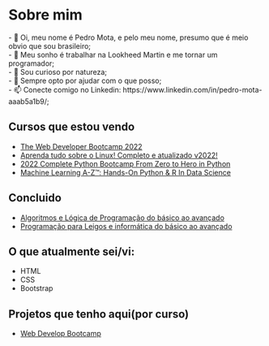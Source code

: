 <h1 class="container">Sobre mim</h1>
- 👋 Oi, meu nome é Pedro Mota, e pelo meu nome, presumo que é meio obvio que sou brasileiro;</br>
- 👀 Meu sonho é trabalhar na Lookheed Martin e me tornar um programador;</br>
- 🌱 Sou curioso por natureza;</br>
- 💞️ Sempre opto por ajudar com o que posso;</br>
- 📫 Conecte comigo no Linkedin: https://www.linkedin.com/in/pedro-mota-aaab5a1b9/;</br>

<h2>Cursos que estou vendo</h2>
<ul>
    <li><a href="https://www.udemy.com/share/101W923@pkZ4Lr2wbBJfZYzJvnUJKsZZ_hylSSqBLYmgXsayr1IjK0rW5pkXx2RicKOQJgBFcA==/">The Web Developer Bootcamp 2022</a></li>
    <li><a href="https://www.udemy.com/share/103KUi3@52okFzVcaQSfNDBc94BR_UNEq94JddRwmF_b-_D1M5ZU-bto1sKN450pQXSIkVOyVg==/">Aprenda tudo sobre o Linux! Completo e atualizado v2022!</a>
    </li>
    <li><a href="https://www.udemy.com/share/101XQY3@OaFTYRGPpl9w-Zzg_FtFZqlaUnxnN0rlXAPtuXDTL8eZxAMHLmJuSenBiF5NbsyHIg==/">2022 Complete Python Bootcamp From Zero to Hero in Python</a>
    </li>
    <li><a href="https://www.udemy.com/share/101WfW3@sKBZB5mT0u3sxcBkBgAIHweJ55rvDswDEQGVIxeHMyYwO0FJ0TX7W-3mVOfgcsd57Q==/">Machine Learning A-Z™: Hands-On Python & R In Data Science</a>
    </li>
</ul>

<h2>Concluido</h2>
    <ul>
    <li><a href="https://www.udemy.com/share/101XQY3@dy-lM8zCqTryIKCx3VMldJGEyuJLbDdpu6Loek8mdqkA1S2dK26ZWqSdO6bLP3BNBg==/">Algoritmos e Lógica de Programação do básico ao avançado</a></li>
    <li><a href="https://www.udemy.com/share/101r6s3@b6rASNLrdL2cJvomwcmvrrj3kH7xgio_xPeVK-3RdiVvY2iwFHRkyRiw4kLxva6mqA==/">Programação para Leigos e informática do básico ao avançado</a></li>
    </ul>

<h2>O que atualmente sei/vi:</h2>
<ul>
    <li>HTML</li>
    <li>CSS</li>
    <li>Bootstrap</li>
</ul>

<h2>Projetos que tenho aqui(por curso)</h2>
<ul>
    <li><a href="https://github.com/Pmd02931/Pmd02931/tree/main/WebDevelopBootCamp">Web Develop Bootcamp</a>
</ul>
